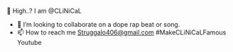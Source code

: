 👋 High..?  I am @CLiNiCaL
- 💞️ I’m looking to collaborate on a dope rap beat or song.
- 📫 How to reach me Struggalo406@gmail.com  #MakeCLiNiCaLFamous Youtube

<!---
CLiNiCaLSMC406/CLiNiCaLSMC406 is a ✨ special ✨ repository because its `README.md` (this file) appears on your GitHub profile.
You can click the Preview link to take a look at your changes.
--->
